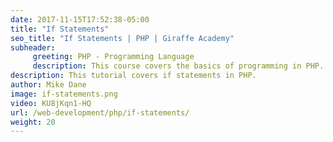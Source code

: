 ```yaml
---
date: 2017-11-15T17:52:38-05:00
title: "If Statements"
seo_title: "If Statements | PHP | Giraffe Academy"
subheader:
     greeting: PHP - Programming Language
     description: This course covers the basics of programming in PHP. Work your way through the videos and we'll teach you everything you need to know to start your programming journey!
description: This tutorial covers if statements in PHP.
author: Mike Dane
image: if-statements.png
video: KU8jKqn1-HQ
url: /web-development/php/if-statements/
weight: 20
---
```

